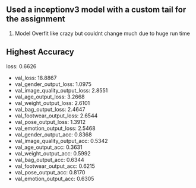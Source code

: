 ## Used a inceptionv3 model with a custom tail for the assignment 
  1. Model Overfit like crazy but couldnt change much due to huge run time
  ## Highest Accuracy 
  
  loss: 0.6626 

  - val_loss: 18.8867 
  - val_gender_output_loss: 1.0975 
  - val_image_quality_output_loss: 2.8551 
  - val_age_output_loss: 3.2668 
  - val_weight_output_loss: 2.6101 
  - val_bag_output_loss: 2.4647 
  - val_footwear_output_loss: 2.6544 
  - val_pose_output_loss: 1.3912 
  - val_emotion_output_loss: 2.5468 
  - val_gender_output_acc: 0.8368 
  - val_image_quality_output_acc: 0.5342 
  - val_age_output_acc: 0.3631 
  - val_weight_output_acc: 0.5992 
  - val_bag_output_acc: 0.6344 
  - val_footwear_output_acc: 0.6215 
  - val_pose_output_acc: 0.8170 
  - val_emotion_output_acc: 0.6305
